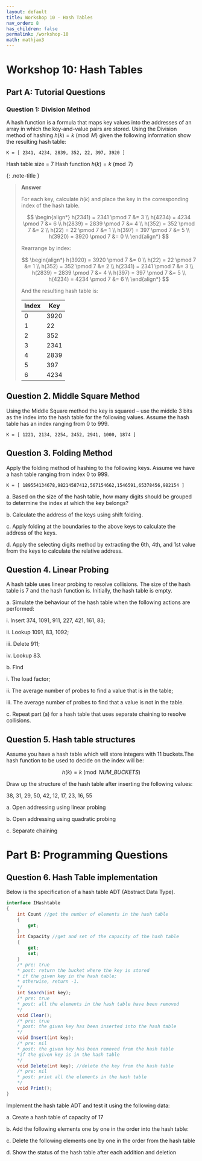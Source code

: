 ```yaml
---
layout: default
title: Workshop 10 - Hash Tables
nav_order: 8
has_children: false
permalink: /workshop-10
math: mathjax3
---
```


# Workshop 10: Hash Tables

## Part A: Tutorial Questions

### Question 1: Division Method

A hash function is a formula that maps key values into the addresses of an array in which the key-and-value pairs are stored. Using the Division method of hashing $h(k) = k \pmod M$ given the following information show the resulting hash table:

```plaintext
K = [ 2341, 4234, 2839, 352, 22, 397, 3920 ]
```

Hash table size = 7
Hash function $h(k) = k \pmod 7$

{: .note-title }
> **Answer**
>
> For each key, calculate $h(k)$ and place the key in the corresponding index of the hash table.
>
> $$
> \begin{align*}
> h(2341) = 2341 \pmod 7 &= 3 \\
> h(4234) = 4234 \pmod 7 &= 6 \\
> h(2839) = 2839 \pmod 7 &= 4 \\
> h(352) = 352 \pmod 7 &= 2 \\
> h(22) = 22 \pmod 7 &= 1 \\
> h(397) = 397 \pmod 7 &= 5 \\
> h(3920) = 3920 \pmod 7 &= 0 \\
> \end{align*}
> $$
>
> Rearrange by index:
>
> $$
> \begin{align*}
> h(3920) = 3920 \pmod 7 &= 0 \\
> h(22) = 22 \pmod 7 &= 1 \\
> h(352) = 352 \pmod 7 &= 2 \\
> h(2341) = 2341 \pmod 7 &= 3 \\
> h(2839) = 2839 \pmod 7 &= 4 \\
> h(397) = 397 \pmod 7 &= 5 \\
> h(4234) = 4234 \pmod 7 &= 6 \\
> \end{align*}
> $$
>
> And the resulting hash table is:
>
> | Index | Key |
> |-------|-----|
> | 0     | 3920 |
> | 1     | 22 |
> | 2     | 352 |
> | 3     | 2341 |
> | 4     | 2839 |
> | 5     | 397 |
> | 6     | 4234 |

## Question 2. Middle Square Method

Using the Middle Square method the key is squared – use the middle 3 bits as the index into the hash table for the following values. Assume the hash table has an index ranging from 0 to 999.

```plaintext
K = [ 1221, 2134, 2254, 2452, 2941, 1000, 1874 ]
```



## Question 3. Folding Method

Apply the folding method of hashing to the following keys. Assume we have a hash table ranging from index 0 to 999.

```plaintext
K = [ 189554134678,98214587412,567154662,1546591,65378456,982154 ]
```

a. Based on the size of the hash table, how many digits should be grouped to determine the index at which the key belongs?

b. Calculate the address of the keys using shift folding.

c. Apply folding at the boundaries to the above keys to calculate the address of the keys.

d. Apply the selecting digits method by extracting the 6th, 4th, and 1st value from the keys to calculate the relative address.

## Question 4. Linear Probing

A hash table uses linear probing to resolve collisions. The size of the hash table is 7 and the hash function is. Initially, the hash table is empty.

a. Simulate the behaviour of the hash table when the following actions are
performed:

i. Insert 374, 1091, 911, 227, 421, 161, 83;

ii. Lookup 1091, 83, 1092;

iii. Delete 911;

iv. Lookup 83.

b. Find

i. The load factor;

ii. The average number of probes to find a value that is in the table;

iii. The average number of probes to find that a value is not in the table.

c. Repeat part (a) for a hash table that uses separate chaining to resolve
collisions.

## Question 5. Hash table structures

Assume you have a hash table which will store integers with 11 buckets.The hash function to be used to decide on the index will be:

$$
h(k) = k \pmod{NUM\_BUCKETS}
$$

Draw up the structure of the hash table after inserting the following values:

38, 31, 29, 50, 42, 12, 17, 23, 16, 55

a. Open addressing using linear probing

b. Open addressing using quadratic probing

c. Separate chaining

# Part B: Programming Questions

## Question 6. Hash Table implementation

Below is the specification of a hash table ADT (Abstract Data Type). 

```csharp
interface IHashtable
{
    int Count //get the number of elements in the hash table
    {
        get;
    }
    int Capacity //get and set of the capacity of the hash table
    {
        get;
        set;
    }
    /* pre: true
    * post: return the bucket where the key is stored
    * if the given key in the hash table;
    * otherwise, return -1.
    */
    int Search(int key);
    /* pre: true
    * post: all the elements in the hash table have been removed
    */
    void Clear();
    /* pre: true
    * post: the given key has been inserted into the hash table
    */
    void Insert(int key);
    /* pre: nil
    * post: the given key has been removed from the hash table
    *if the given key is in the hash table
    */
    void Delete(int key); //delete the key from the hash table
    /* pre: nil
    * post: print all the elements in the hash table
    */
    void Print();
}
```

Implement the hash table ADT and test it using the following data:

a. Create a hash table of capacity of 17

b. Add the following elements one by one in the order into the hash table:

c. Delete the following elements one by one in the order from the hash table

d. Show the status of the hash table after each addition and deletion